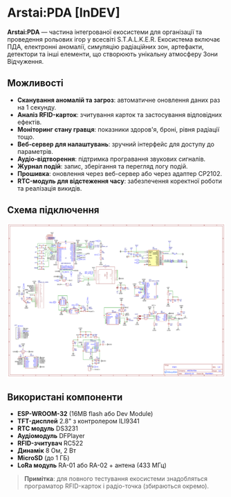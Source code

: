# Arstai:PDA [InDEV]

**Arstai:PDA** — частина інтегрованої екосистеми для організації та проведення рольових ігор у всесвіті S.T.A.L.K.E.R. Екосистема включає ПДА, електронні аномалії, симуляцію радіаційних зон, артефакти, детектори та інші елементи, що створюють унікальну атмосферу Зони Відчуження.

## Можливості
- **Сканування аномалій та загроз**: автоматичне оновлення даних раз на 1 секунду.
- **Аналіз RFID-карток**: зчитування карток та застосування відповідних ефектів.
- **Моніторинг стану гравця**: показники здоров'я, броні, рівня радіації тощо.
- **Веб-сервер для налаштувань**: зручний інтерфейс для доступу до параметрів.
- **Аудіо-відтворення**: підтримка програвання звукових сигналів.
- **Журнал подій**: запис, зберігання та перегляд логу подій.
- **Прошивка**: оновлення через веб-сервер або через адаптер CP2102.
- **RTC-модуль для відстеження часу**: забезпечення коректної роботи та реалізація викидів.

## Схема підключення
![promo](/Schem.png)

## Використані компоненти
- **ESP-WROOM-32** (16MB flash або Dev Module)
- **TFT-дисплей** 2.8" з контролером ILI9341
- **RTC модуль** DS3231
- **Аудіомодуль** DFPlayer
- **RFID-зчитувач** RC522
- **Динамік** 8 Ом, 2 Вт
- **MicroSD** (до 1 ГБ)
- **LoRa модуль** RA-01 або RA-02 + антена (433 МГц)


> **Примітка**: для повного тестування екосистеми знадобляться програматор RFID-карток і радіо-точка (збираються окремо).
